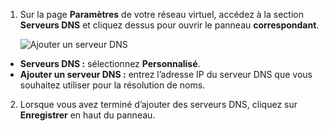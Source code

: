 1. Sur la page **Paramètres** de votre réseau virtuel, accédez à la section **Serveurs DNS** et cliquez dessus pour ouvrir le panneau **correspondant**.

    ![Ajouter un serveur DNS](./media/vpn-gateway-add-dns-rm-portal/add_dns_server.png "Ajouter un serveur DNS")

  - **Serveurs DNS :** sélectionnez **Personnalisé**.
  - **Ajouter un serveur DNS :** entrez l’adresse IP du serveur DNS que vous souhaitez utiliser pour la résolution de noms.

2. Lorsque vous avez terminé d’ajouter des serveurs DNS, cliquez sur **Enregistrer** en haut du panneau.